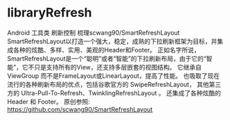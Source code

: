 # libraryRefresh
Android 工具类 刷新控制 梳理scwang90/SmartRefreshLayout
SmartRefreshLayout以打造一个强大，稳定，成熟的下拉刷新框架为目标，并集成各种的炫酷、多样、实用、美观的Header和Footer。 正如名字所说，SmartRefreshLayout是一个“聪明”或者“智能”的下拉刷新布局，由于它的“智能”，它不只是支持所有的View，还支持多层嵌套的视图结构。 它继承自ViewGroup 而不是FrameLayout或LinearLayout，提高了性能。 也吸取了现在流行的各种刷新布局的优点，包括谷歌官方的 SwipeRefreshLayout， 其他第三方的 Ultra-Pull-To-Refresh、TwinklingRefreshLayout 。 还集成了各种炫酷的 Header 和 Footer。
原创参照:
https://github.com/scwang90/SmartRefreshLayout

